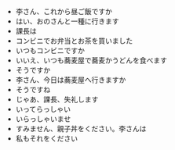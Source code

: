* 李さん、これから昼ご飯ですか
* はい、おのさんと一種に行きます
* 課長は
* コンビニでお弁当とお茶を買いました
* いつもコンビニですか
* いいえ、いつも蕎麦屋で蕎麦かうどんを食べます
* そうですか
* 李さん、今日は蕎麦屋へ行きますか
* そうですね
* じゃあ、課長、失礼します
* いってらっしゃい
* いらっしゃいませ
* すみません、親子丼をください。李さんは
* 私もそれをください
